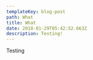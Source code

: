 ```yaml
---
templateKey: blog-post
path: What
title: What
date: 2018-01-29T05:42:52.663Z
description: Testing!
---
```

Testing
